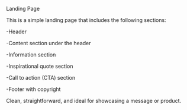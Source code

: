 Landing Page

This is a simple landing page that includes the following sections:

-Header

-Content section under the header

-Information section

-Inspirational quote section

-Call to action (CTA) section

-Footer with copyright

Clean, straightforward, and ideal for showcasing a message or product.